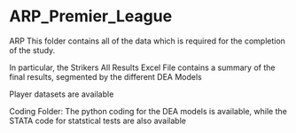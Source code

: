 # ARP_Premier_League
ARP
This folder contains all of the data which is required for the completion of the study.

In particular, the Strikers All Results Excel File contains a summary of the final results, segmented by the different DEA Models

Player datasets are available 

Coding Folder: The python coding for the DEA models is available, while the STATA code for statstical tests are also available
